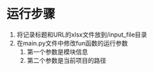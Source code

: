 # 运行步骤

1. 将记录标题和URL的xlsx文件放到/input_file目录
2. 在main.py文件中修改fun函数的运行参数
   1. 第一个参数是模块信息
   2. 第二个参数是当前项目的路径
